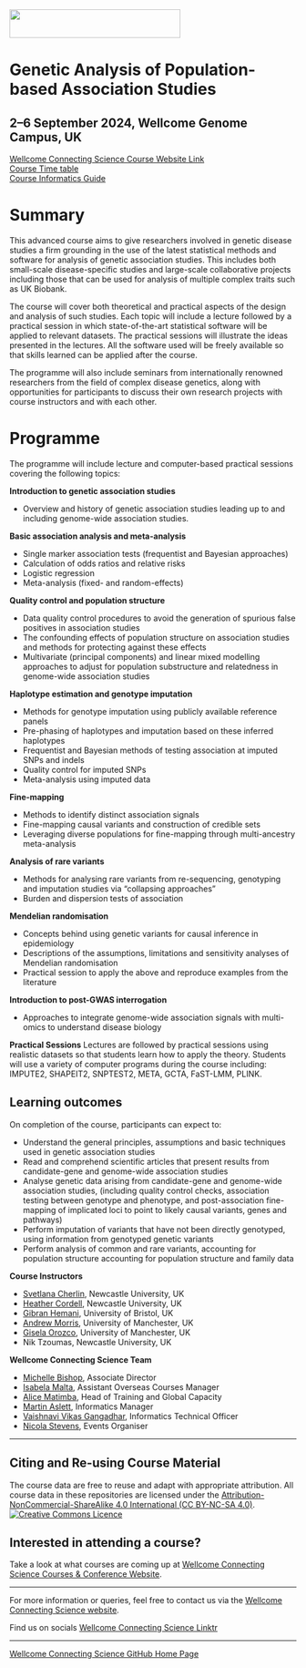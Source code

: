 <img src="https://coursesandconferences.wellcomeconnectingscience.org/wp-content/themes/wcc_courses_and_conferences/dist/assets/svg/logo.svg" width="300" height="50"> 

# Genetic Analysis of Population-based Association Studies

## 2–6 September 2024, Wellcome Genome Campus, UK

[Wellcome Connecting Science Course Website Link](https://coursesandconferences.wellcomeconnectingscience.org/event/genetic-analysis-of-population-based-association-studies-20240902/) <br /> 
[Course Time table](https://github.com/WCSCourses/Association_Studies_2024/blob/main/Masterplanner%20document%20-%20Timetable.pdf) <br /> 
[Course Informatics Guide](https://github.com/WCSCourses/Association_Studies_2024/blob/main/Course_Informatics_Guide.md)

# Summary

This advanced course aims to give researchers involved in genetic disease studies a firm grounding in the use of the latest statistical methods and software for analysis of genetic association studies. This includes both small-scale disease-specific studies and large-scale collaborative projects including those that can be used for analysis of multiple complex traits such as UK Biobank.

The course will cover both theoretical and practical aspects of the design and analysis of such studies. Each topic will include a lecture followed by a practical session in which state-of-the-art statistical software will be applied to relevant datasets. The practical sessions will illustrate the ideas presented in the lectures. All the software used will be freely available so that skills learned can be applied after the course.

The programme will also include seminars from internationally renowned researchers from the field of complex disease genetics, along with opportunities for participants to discuss their own research projects with course instructors and with each other.

# Programme

The programme will include lecture and computer-based practical sessions covering the following topics:

**Introduction to genetic association studies**

- Overview and history of genetic association studies leading up to and including genome-wide association studies. 

**Basic association analysis and meta-analysis**

- Single marker association tests (frequentist and Bayesian approaches) 
- Calculation of odds ratios and relative risks 
- Logistic regression 
- Meta-analysis (fixed- and random-effects)

**Quality control and population structure**

- Data quality control procedures to avoid the generation of spurious false positives in association studies 
- The confounding effects of population structure on association studies and methods for protecting against these effects 
- Multivariate (principal components) and linear mixed modelling approaches to adjust for population substructure and relatedness in genome-wide association studies

**Haplotype estimation and genotype imputation**

- Methods for genotype imputation using publicly available reference panels 
- Pre-phasing of haplotypes and imputation based on these inferred haplotypes 
- Frequentist and Bayesian methods of testing association at imputed SNPs and indels 
- Quality control for imputed SNPs 
- Meta-analysis using imputed data

**Fine-mapping**

- Methods to identify distinct association signals
- Fine-mapping causal variants and construction of credible sets
- Leveraging diverse populations for fine-mapping through multi-ancestry meta-analysis

**Analysis of rare variants**

- Methods for analysing rare variants from re-sequencing, genotyping and imputation studies via “collapsing approaches”
- Burden and dispersion tests of association

**Mendelian randomisation**

- Concepts behind using genetic variants for causal inference in epidemiology
- Descriptions of the assumptions, limitations and sensitivity analyses of Mendelian randomisation
- Practical session to apply the above and reproduce examples from the literature 

**Introduction to post-GWAS interrogation**

- Approaches to integrate genome-wide association signals with multi-omics to understand disease biology

**Practical Sessions**
Lectures are followed by practical sessions using realistic datasets so that students learn how to apply the theory. Students will use a variety of computer programs during the course including: IMPUTE2, SHAPEIT2, SNPTEST2, META, GCTA, FaST-LMM, PLINK.

## Learning outcomes
On completion of the course, participants can expect to: 

- Understand the general principles, assumptions and basic techniques used in genetic association studies 
- Read and comprehend scientific articles that present results from candidate-gene and genome-wide association studies 
- Analyse genetic data arising from candidate-gene and genome-wide association studies, (including quality control checks, association testing between genotype and phenotype, and post-association fine-mapping of implicated loci to point to likely causal variants, genes and pathways) 
- Perform imputation of variants that have not been directly genotyped, using information from genotyped genetic variants 
- Perform analysis of common and rare variants, accounting for population structure accounting for population structure and family data

**Course Instructors**      

- [Svetlana Cherlin](https://www.newcastle-biostatistics.com/staff/svetlana_cherlin/), Newcastle University, UK
- [Heather Cordell](https://www.staff.ncl.ac.uk/heather.cordell/), Newcastle University, UK
- [Gibran Hemani](https://www.bristol.ac.uk/people/person/Gibran-Hemani-7099528a-3d05-4917-a312-8ac3d8ec5e71/), University of Bristol, UK
- [Andrew Morris](https://research.manchester.ac.uk/en/persons/andrew.morris-5), University of Manchester, UK
- [Gisela Orozco](https://research.manchester.ac.uk/en/persons/gisela.orozco), University of Manchester, UK
- Nik Tzoumas, Newcastle University, UK

**Wellcome Connecting Science Team**    

- [Michelle Bishop](https://www.wellcomeconnectingscience.org/person/bishop-michelle/#), Associate Director
- [Isabela Malta](https://www.wellcomeconnectingscience.org/person/malta-isabela/), Assistant Overseas Courses Manager
- [Alice Matimba](https://www.wellcomeconnectingscience.org/person/matimba-alice/#), Head of Training and Global Capacity
- [Martin Aslett](https://www.wellcomeconnectingscience.org/person/aslett-martin/), Informatics Manager
- [Vaishnavi Vikas Gangadhar](https://www.wellcomeconnectingscience.org/person/gangadhar-vaishnavi/), Informatics Technical Officer
- [Nicola Stevens](https://www.wellcomeconnectingscience.org/person/stevens-nicola/), Events Organiser

******

## Citing and Re-using Course Material

The course data are free to reuse and adapt with appropriate attribution. All course data in these repositories are licensed under the <a rel="license" href="https://creativecommons.org/licenses/by-nc-sa/4.0/">Attribution-NonCommercial-ShareAlike 4.0 International (CC BY-NC-SA 4.0)</a>. <a rel="license" href="http://creativecommons.org/licenses/by/4.0/"><img alt="Creative Commons Licence" style="border-width:0" src="https://i.creativecommons.org/l/by-nc-sa/4.0/88x31.png" /></a><br /> 

## Interested in attending a course?

Take a look at what courses are coming up at [Wellcome Connecting Science Courses & Conference Website](https://coursesandconferences.wellcomeconnectingscience.org/our-events/).

---

For more information or queries, feel free to contact us via the [Wellcome Connecting Science website](https://coursesandconferences.wellcomeconnectingscience.org).<br /> 


Find us on socials [Wellcome Connecting Science Linktr](https://linktr.ee/eventswcs)

---

[Wellcome Connecting Science GitHub Home Page](https://github.com/WCSCourses) <br /> 

